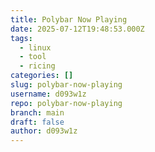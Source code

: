 ```yaml
---
title: Polybar Now Playing
date: 2025-07-12T19:48:53.000Z
tags:
  - linux
  - tool
  - ricing
categories: []
slug: polybar-now-playing
username: d093w1z
repo: polybar-now-playing
branch: main
draft: false
author: d093w1z
---
```



